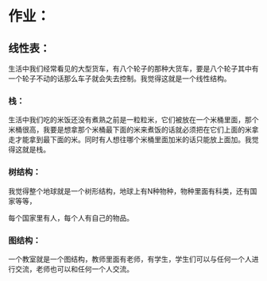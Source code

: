 # 作业：

## 线性表：

生活中我们经常看见的大型货车，有八个轮子的那种大货车，要是八个轮子其中有一个轮子不动的话那么车子就会失去控制。我觉得这就是一个线性结构。

### 栈：

生活中我们吃的米饭还没有煮熟之前是一粒粒米，它们被放在一个米桶里面，那个米桶很高，我要是想拿那个米桶最下面的米来煮饭的话就必须把在它们上面的米拿走才能拿到最下面的米。同时有人想往哪个米桶里面加米的话只能放上面加。我觉得这就是栈。

### 树结构：

我觉得整个地球就是一个树形结构，地球上有N种物种，物种里面有科类，还有国家等等，

每个国家里有人，每个人有自己的物品。

### 图结构：

一个教室就是一个图结构，教师里面有老师，有学生，学生们可以与任何一个人进行交流，老师也可以和任何一个人交流。